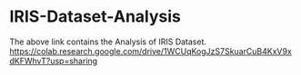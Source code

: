 # IRIS-Dataset-Analysis
The above link contains the Analysis of IRIS Dataset.
https://colab.research.google.com/drive/1WCUqKogJzS7SkuarCuB4KxV9xdKFWhvT?usp=sharing
